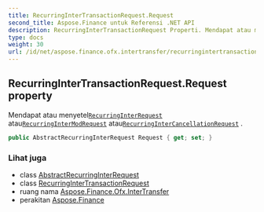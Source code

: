 ```yaml
---
title: RecurringInterTransactionRequest.Request
second_title: Aspose.Finance untuk Referensi .NET API
description: RecurringInterTransactionRequest Properti. Mendapat atau menyetelRecurringInterRequest atauRecurringInterModRequest atauRecurringInterCancellationRequest .
type: docs
weight: 30
url: /id/net/aspose.finance.ofx.intertransfer/recurringintertransactionrequest/request/
---
```

## RecurringInterTransactionRequest.Request property

Mendapat atau menyetel[`RecurringInterRequest`](../../recurringinterrequest/) atau[`RecurringInterModRequest`](../../recurringintermodrequest/) atau[`RecurringInterCancellationRequest`](../../recurringintercancellationrequest/) .

```csharp
public AbstractRecurringInterRequest Request { get; set; }
```

### Lihat juga

* class [AbstractRecurringInterRequest](../../abstractrecurringinterrequest/)
* class [RecurringInterTransactionRequest](../)
* ruang nama [Aspose.Finance.Ofx.InterTransfer](../../recurringintertransactionrequest/)
* perakitan [Aspose.Finance](../../../)


